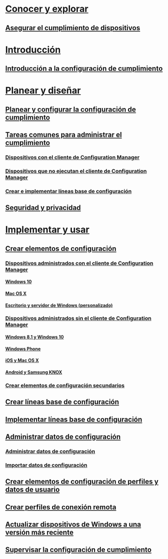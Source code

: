# [Conocer y explorar](understand/ensure-device-compliance.md)
## [Asegurar el cumplimiento de dispositivos](understand/ensure-device-compliance.md)

# [Introducción](get-started/get-started-with-compliance-settings.md)
## [Introducción a la configuración de cumplimiento](get-started/get-started-with-compliance-settings.md)

# [Planear y diseñar](plan-design/plan-for-and-configure-compliance-settings.md)
## [Planear y configurar la configuración de cumplimiento](plan-design/plan-for-and-configure-compliance-settings.md)
## [Tareas comunes para administrar el cumplimiento](plan-design/common-tasks-for-managing-compliance.md)
### [Dispositivos con el cliente de Configuration Manager](plan-design/common-tasks-for-managing-compliance-on-devices-with-the-client.md)
### [Dispositivos que no ejecutan el cliente de Configuration Manager](plan-design/common-tasks-for-managing-compliance-on-devices-not-running-the-client.md)
### [Crear e implementar líneas base de configuración](plan-design/common-tasks-for-creating-and-deploying-configuration-baselines.md)
## [Seguridad y privacidad](plan-design/security-and-privacy-for-compliance-settings.md)

# [Implementar y usar](deploy-use/create-configuration-items.md)

## [Crear elementos de configuración](deploy-use/create-configuration-items.md)
### [Dispositivos administrados con el cliente de Configuration Manager](deploy-use/configuration-items-for-devices-managed-with-the-client.md)
#### [Windows 10](deploy-use/create-configuration-items-for-windows-10-devices-managed-with-the-client.md)
#### [Mac OS X](deploy-use/create-configuration-items-for-mac-os-x-devices-managed-with-the-client.md)
#### [Escritorio y servidor de Windows (personalizado)](deploy-use/create-custom-configuration-items-for-windows-desktop-and-server-computers-managed-with-the-client.md)
### [Dispositivos administrados sin el cliente de Configuration Manager](deploy-use/configuration-items-for-devices-managed-without-the-client.md)
#### [Windows 8.1 y Windows 10](deploy-use/create-configuration-items-for-windows-8.1-and-windows-10-devices-managed-without-the-client.md)
#### [Windows Phone](deploy-use/create-configuration-items-for-windows-phone-devices-managed-without-the-client.md)
#### [iOS y Mac OS X](deploy-use/create-configuration-items-for-ios-and-mac-os-x-devices-managed-without-the-client.md)
#### [Android y Samsung KNOX](deploy-use/create-configuration-items-for-android-and-samsung-knox-devices-managed-without-the-client.md)
### [Crear elementos de configuración secundarios](deploy-use/create-child-configuration-items.md)

## [Crear líneas base de configuración](deploy-use/create-configuration-baselines.md)
## [Implementar líneas base de configuración](deploy-use/deploy-configuration-baselines.md)

## [Administrar datos de configuración](deploy-use/management-tasks-for-configuration-data.md)
### [Administrar datos de configuración](deploy-use/management-tasks-for-configuration-data.md)
### [Importar datos de configuración](deploy-use/import-configuration-data.md)

## [Crear elementos de configuración de perfiles y datos de usuario](deploy-use/create-user-data-and-profiles-configuration-items.md)
## [Crear perfiles de conexión remota](deploy-use/create-remote-connection-profiles.md)
## [Actualizar dispositivos de Windows a una versión más reciente](deploy-use/upgrade-windows-version.md)
## [Supervisar la configuración de cumplimiento](deploy-use/monitor-compliance-settings.md)



<!--HONumber=Nov16_HO1-->


